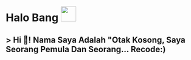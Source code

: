 <h1>
  Halo Bang

  <img src="https://media.giphy.com/media/hvRJCLFzcasrR4ia7z/giphy.gif" width="40px"/>
</h1>                                

<h2>
> Hi 👋! Nama Saya Adalah "Otak Kosong, Saya Seorang Pemula Dan Seorang...  Recode:) </h2>

###
###


###
###

###


###

